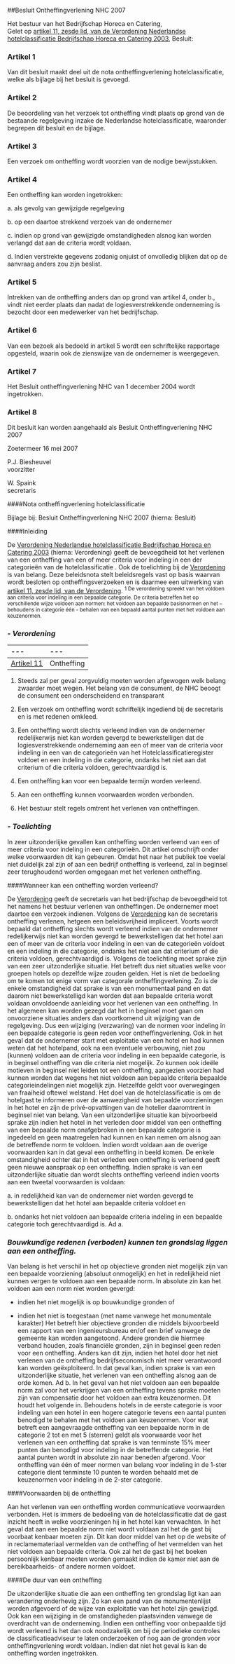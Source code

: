 <meta http-equiv='Content-Type' content='text/html; charset=utf-8' />

##Besluit Ontheffingverlening NHC 2007

Het bestuur van het Bedrijfschap Horeca en Catering,  
Gelet op [artikel 11, zesde lid, van de Verordening Nederlandse hotelclassificatie Bedrijfschap Horeca en Catering 2003](../../../../../../pbo/verordening/nederlandse/hotelclassificatie/bedrijfschap/horeca/en/catering/etc/BWBR0015272/README.md),
Besluit:    

### Artikel  1  

Van dit besluit maakt deel uit de nota ontheffingverlening hotelclassificatie, welke als bijlage bij het besluit is gevoegd.  

### Artikel  2  

De beoordeling van het verzoek tot ontheffing vindt plaats op grond van de bestaande regelgeving inzake de Nederlandse hotelclassificatie, waaronder begrepen dit besluit en de bijlage.  

### Artikel  3  

Een verzoek om ontheffing wordt voorzien van de nodige bewijsstukken.  

### Artikel  4  

Een ontheffing kan worden ingetrokken: 

a. als gevolg van gewijzigde regelgeving  

b. op een daartoe strekkend verzoek van de ondernemer  

c. indien op grond van gewijzigde omstandigheden alsnog kan worden verlangd dat aan de criteria wordt voldaan.  

d. Indien verstrekte gegevens zodanig onjuist of onvolledig blijken dat op de aanvraag anders zou zijn beslist.    

### Artikel  5  

Intrekken van de ontheffing anders dan op grond van artikel 4, onder b., vindt niet eerder plaats dan nadat de logiesverstrekkende onderneming is bezocht door een medewerker van het bedrijfschap.  

### Artikel  6  

Van een bezoek als bedoeld in artikel 5 wordt een schriftelijke rapportage opgesteld, waarin ook de zienswijze van de ondernemer is weergegeven.  

### Artikel  7  

Het Besluit ontheffingverlening NHC van 1 december 2004 wordt ingetrokken.  

### Artikel  8  

Dit besluit kan worden aangehaald als Besluit Ontheffingverlening NHC 2007  

Zoetermeer 
16 mei 2007   

P.J. Biesheuvel  
voorzitter  

W. Spaink  
secretaris   

####Nota ontheffingverlening hotelclassificatie

Bijlage bij: Besluit Ontheffingverlening NHC 2007 (hierna: Besluit) 

####Inleiding

De [Verordening Nederlandse hotelclassificatie Bedrijfschap Horeca en Catering 2003](../../../../../../pbo/verordening/nederlandse/hotelclassificatie/bedrijfschap/horeca/en/catering/etc/BWBR0015272/README.md) (hierna: Verordening) geeft de bevoegdheid tot het verlenen van een ontheffing van een of meer criteria voor indeling in een der categorieën van de hotelclassificatie . Ook de toelichting bij de [Verordening](../../../../../../pbo/verordening/nederlandse/hotelclassificatie/bedrijfschap/horeca/en/catering/etc/BWBR0015272/README.md) is van belang. Deze beleidsnota stelt beleidsregels vast op basis waarvan wordt besloten op ontheffingsverzoeken en is daarmee een uitwerking van [artikel 11, zesde lid, van de Verordening](../../../../../../pbo/verordening/nederlandse/hotelclassificatie/bedrijfschap/horeca/en/catering/etc/BWBR0015272/README.md). <sup> 1  De verordening spreekt van het voldoen aan criteria voor indeling in een bepaalde categorie. De criteria betreffen het op verschillende wijze voldoen aan normen: het voldoen aan bepaalde basisnormen en het – behoudens in categorie één - behalen van een bepaald aantal punten met het voldoen aan keuzenormen.  </sup> 
### *- Verordening* 

| --- | --- |
|:---|:---|
|  [Artikel 11](../../../../../../pbo/verordening/nederlandse/hotelclassificatie/bedrijfschap/horeca/en/catering/etc/BWBR0015272/README.md)   | Ontheffing  |

1. Steeds zal per geval zorgvuldig moeten worden afgewogen welk belang zwaarder moet wegen. Het belang van de consument, de NHC beoogt de consument een onderscheidend en transparant  

2. Een verzoek om ontheffing wordt schriftelijk ingediend bij de secretaris en is met redenen omkleed.  

3. Een ontheffing wordt slechts verleend indien van de ondernemer redelijkerwijs niet kan worden gevergd te bewerkstelligen dat de logiesverstrekkende onderneming aan een of meer van de criteria voor indeling in een van de categorieën van het Hotelclassificatieregister voldoet en een indeling in die categorie, ondanks het niet aan dat criterium of die criteria voldoen, gerechtvaardigd is.  

4. Een ontheffing kan voor een bepaalde termijn worden verleend.  

5. Aan een ontheffing kunnen voorwaarden worden verbonden.  

6. Het bestuur stelt regels omtrent het verlenen van ontheffingen.   
### *- Toelichting* 

In zeer uitzonderlijke gevallen kan ontheffing worden verleend van een of meer criteria voor indeling in een categorieën. Dit artikel omschrijft onder welke voorwaarden dit kan gebeuren. Omdat het naar het publiek toe veelal niet duidelijk zal zijn of aan een bedrijf ontheffing is verleend, zal in beginsel zeer terughoudend worden omgegaan met het verlenen ontheffing.  

####Wanneer kan een ontheffing worden verleend?

De [Verordening](../../../../../../pbo/verordening/nederlandse/hotelclassificatie/bedrijfschap/horeca/en/catering/etc/BWBR0015272/README.md) geeft de secretaris van het bedrijfschap de bevoegdheid tot het namens het bestuur verlenen van ontheffingen. De ondernemer moet daartoe een verzoek indienen. Volgens de [Verordening](../../../../../../pbo/verordening/nederlandse/hotelclassificatie/bedrijfschap/horeca/en/catering/etc/BWBR0015272/README.md) kan de secretaris ontheffing verlenen, hetgeen een beleidsvrijheid impliceert. Voorts wordt bepaald dat ontheffing slechts wordt verleend indien van de ondernemer redelijkerwijs niet kan worden gevergd te bewerkstelligen dat het hotel aan een of meer van de criteria voor indeling in een van de categorieën voldoet en een indeling in die categorie, ondanks het niet aan dat criterium of die criteria voldoen, gerechtvaardigd is. Volgens de toelichting moet sprake zijn van een zeer uitzonderlijke situatie. Het betreft dus niet situaties welke voor groepen hotels op dezelfde wijze zouden gelden. Het is niet de bedoeling om te komen tot enige vorm van categorale ontheffingverlening. Zo is de enkele omstandigheid dat sprake is van een monumentaal pand en dat daarom niet bewerkstelligd kan worden dat aan bepaalde criteria wordt voldaan onvoldoende aanleiding voor het verlenen van een ontheffing. In het algemeen kan worden gezegd dat het in beginsel moet gaan om onvoorziene situaties anders dan voortkomend uit wijziging van de regelgeving. Dus een wijziging (verzwaring) van de normen voor indeling in een bepaalde categorie is geen reden voor ontheffingverlening. Ook in het geval dat de ondernemer start met exploitatie van een hotel en had kunnen weten dat het hotelpand, ook na een eventuele verbouwing, niet zou (kunnen) voldoen aan de criteria voor indeling in een bepaalde categorie, is in beginsel ontheffing van die criteria niet mogelijk. Zo kunnen ook ideële motieven in beginsel niet leiden tot een ontheffing, aangezien voorzien had kunnen worden dat wegens het niet voldoen aan bepaalde criteria bepaalde categorieindelingen niet mogelijk zijn. Hetzelfde geldt voor overwegingen van fraaiheid oftewel welstand. Het doel van de hotelclassificatie is om de hotelgast te informeren over de aanwezigheid van bepaalde voorzieningen in het hotel en zijn de privé-opvattingen van de hotelier daaromtrent in beginsel niet van belang. Van een uitzonderlijke situatie kan bijvoorbeeld sprake zijn indien het hotel in het verleden door middel van een ontheffing van een bepaalde norm onafgebroken in een bepaalde categorie is ingedeeld en geen maatregelen had kunnen en kan nemen om alsnog aan de betreffende norm te voldoen. Indien wordt voldaan aan de overige voorwaarden kan in dat geval een ontheffing in beeld komen. De enkele omstandigheid echter dat in het verleden een ontheffing is verleend geeft geen nieuwe aanspraak op een ontheffing. Indien sprake is van een uitzonderlijke situatie dan wordt slechts ontheffing verleend indien voorts aan een tweetal voorwaarden is voldaan: 

a. in redelijkheid kan van de ondernemer niet worden gevergd te bewerkstelligen dat het hotel aan bepaalde criteria voldoet en  

b. ondanks het niet voldoen aan bepaalde criteria indeling in een bepaalde categorie toch gerechtvaardigd is.   Ad a. 
### *Bouwkundige redenen (verboden) kunnen ten grondslag liggen aan een ontheffing.* 

Van belang is het verschil in het op objectieve gronden niet mogelijk zijn van een bepaalde voorziening (absoluut onmogelijk) en het in redelijkheid niet kunnen vergen te voldoen aan een bepaalde norm. In absolute zin kan het voldoen aan een norm niet worden gevergd: 

- indien het niet mogelijk is op bouwkundige gronden of  

- indien het niet is toegestaan (met name vanwege het monumentale karakter)   Het betreft hier objectieve gronden die middels bijvoorbeeld een rapport van een ingenieursbureau en/of een brief vanwege de gemeente kan worden aangetoond. Andere gronden die hiermee verband houden, zoals financiële gronden, zijn in beginsel geen reden voor een ontheffing. Anders kan dit zijn, indien het hotel door het niet verlenen van de ontheffing bedrijfseconomisch niet meer verantwoord kan worden geëxploiteerd. In dat geval kan, indien sprake is van een uitzonderlijke situatie, het verlenen van een ontheffing alsnog aan de orde komen. Ad b. In het geval van het niet voldoen aan een bepaalde norm zal voor het verkrijgen van een ontheffing tevens sprake moeten zijn van compensatie door het voldoen aan extra keuzenormen. Dit houdt het volgende in. Behoudens hotels in de eerste categorie is voor indeling van een hotel in een hogere categorie tevens een aantal punten benodigd te behalen met het voldoen aan keuzenormen. Voor wat betreft een aangevraagde ontheffing van een bepaalde norm in de categorie 2 tot en met 5 (sterren) geldt als voorwaarde voor het verlenen van een ontheffing dat sprake is van tenminste 15% meer punten dan benodigd voor indeling in de betreffende categorie. Het aantal punten wordt in absolute zin naar beneden afgerond. Voor ontheffing van één of meer normen van belang voor indeling in de 1-ster categorie dient tenminste 10 punten te worden behaald met de keuzenormen voor indeling in de 2-ster categorie.  

####Voorwaarden bij de ontheffing

Aan het verlenen van een ontheffing worden communicatieve voorwaarden verbonden. Het is immers de bedoeling van de hotelclassificatie dat de gast inzicht heeft in welke voorzieningen hij in het hotel kan verwachten. In het geval dat aan een bepaalde norm niet wordt voldaan zal het de gast bij voorbaat kenbaar moeten zijn. Dit kan door middel van het op de website of in reclamemateriaal vermelden van de ontheffing of het vermelden van het niet voldoen aan bepaalde criteria. Ook zal het de gast bij het boeken persoonlijk kenbaar moeten worden gemaakt indien de kamer niet aan de bereikbaarheids- of andere normen voldoet.  

####De duur van een ontheffing

De uitzonderlijke situatie die aan een ontheffing ten grondslag ligt kan aan verandering onderhevig zijn. Zo kan een pand van de monumentenlijst worden afgevoerd of de wijze van exploitatie van het hotel zijn gewijzigd. Ook kan een wijziging in de omstandigheden plaatsvinden vanwege de overdracht van de onderneming. Indien een ontheffing voor onbepaalde tijd wordt verleend is het dan ook noodzakelijk om bij de periodieke controles de classificatieadviseur te laten onderzoeken of nog aan de gronden voor ontheffingverlening wordt voldaan. Indien dat niet het geval is kan de ontheffing worden ingetrokken.  

